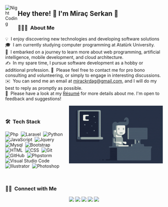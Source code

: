 <img alt="Night Coding" src="./assets/Hand%20Wave.gif" width='40' align="left"/><h2>Hey there! 👋 I'm Miraç Serkan 🦊</h2>

<!-- ## 👋 &nbsp;Hey there! I'm Miraç Serkan -->

### 👨🏻‍💻 &nbsp;About Me

💡 &nbsp;I enjoy discovering new technologies and developing software solutions\
🎓 &nbsp;I am currently studying computer programming at Atatürk University.\
🌱 &nbsp;I embarked on a journey to learn more about web programming, artificial intelligence, mobile development, and cloud architecture.\
✍️ &nbsp;In my spare time, I pursue software development as a hobby or additional profession.
💬 &nbsp;Please feel free to contact me for pro bono consulting and volunteering, or simply to engage in interesting discussions.\
✉️ &nbsp;You can send me an email at mirackrdag@gmail.com, and I will do my best to reply as promptly as possible.\
📄 &nbsp;Please have a look at my [Résumé](https://serkankrdag.github.io/MyResumeWebsite/) for more details about me. I'm open to feedback and suggestions!

<img alt="Night Coding" src="https://raw.githubusercontent.com/AVS1508/AVS1508/master/assets/Night-Coding.gif" align="right"/>

<br/>

### 🛠 &nbsp;Tech Stack

![Php](https://img.shields.io/badge/-Php-05122A?style=flat&logo=php)&nbsp;
![Laravel](https://img.shields.io/badge/-Laravel-05122A?style=flat&logo=laravel)&nbsp;
![Python](https://img.shields.io/badge/-Python-05122A?style=flat&logo=python)&nbsp;
![JavaScript](https://img.shields.io/badge/-JavaScript-05122A?style=flat&logo=javascript)&nbsp;
![Jquery](https://img.shields.io/badge/-Jquery-05122A?style=flat&logo=jquery)&nbsp;
![Mysql](https://img.shields.io/badge/-Mysql-05122A?style=flat&logo=mysql)&nbsp;
![Bootstrap](https://img.shields.io/badge/-Bootstrap-05122A?style=flat&logo=bootstrap&logoColor=563D7C)&nbsp;
![HTML](https://img.shields.io/badge/-HTML-05122A?style=flat&logo=HTML5)&nbsp;
![CSS](https://img.shields.io/badge/-CSS-05122A?style=flat&logo=CSS3&logoColor=1572B6)&nbsp;
![Git](https://img.shields.io/badge/-Git-05122A?style=flat&logo=git)&nbsp;
![GitHub](https://img.shields.io/badge/-GitHub-05122A?style=flat&logo=github)&nbsp;
![Phpstorm](https://img.shields.io/badge/-Phpstorm-05122A?style=flat&logo=phpstorm)&nbsp;
![Visual Studio Code](https://img.shields.io/badge/-Visual%20Studio%20Code-05122A?style=flat&logo=visual-studio-code&logoColor=007ACC)&nbsp;
![Illustrator](https://img.shields.io/badge/-Illustrator-05122A?style=flat&logo=adobe-illustrator)&nbsp;
![Photoshop](https://img.shields.io/badge/-Photoshop-05122A?style=flat&logo=adobe-photoshop)&nbsp;

<br/>

### 🤝🏻 &nbsp;Connect with Me

<p align="center">
<a href="https://www.sesasoft.com.tr"><img src="https://img.shields.io/badge/-Sesasoft-3423A6?style=flat&logo=Google-Chrome&logoColor=white"/></a>
<a href="https://linkedin.com/in/serkankradg"><img src="https://img.shields.io/badge/-serkankradg-0077B5?style=flat&logo=Linkedin&logoColor=white"/></a>
<a href="mailto:mirackrdag@gmail.com"><img src="https://img.shields.io/badge/-mirackrdag@gmail.com-D14836?style=flat&logo=Gmail&logoColor=white"/></a>
<a href="https://instagram.com/mirackrdag"><img src="https://img.shields.io/badge/-@mirackrdag-E4405F?style=flat&logo=Instagram&logoColor=white"/></a>
<a href="https://twitter.com/mirackrdag"><img src="https://img.shields.io/badge/-@mirackrdag-1877F2?style=flat&logo=Twitter&logoColor=white"/></a>
</p>
